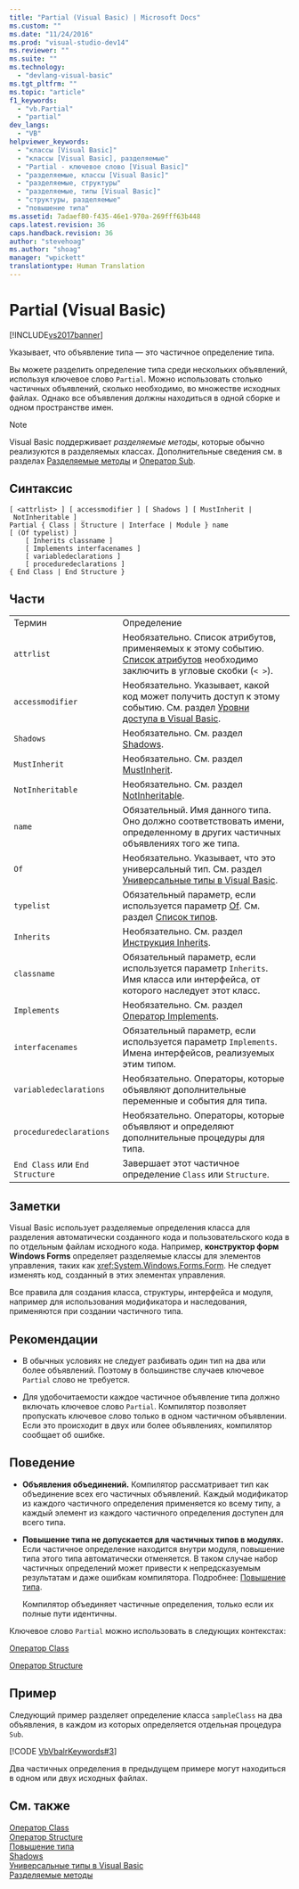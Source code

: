 ```yaml
---
title: "Partial (Visual Basic) | Microsoft Docs"
ms.custom: ""
ms.date: "11/24/2016"
ms.prod: "visual-studio-dev14"
ms.reviewer: ""
ms.suite: ""
ms.technology: 
  - "devlang-visual-basic"
ms.tgt_pltfrm: ""
ms.topic: "article"
f1_keywords: 
  - "vb.Partial"
  - "partial"
dev_langs: 
  - "VB"
helpviewer_keywords: 
  - "классы [Visual Basic]"
  - "классы [Visual Basic], разделяемые"
  - "Partial - ключевое слово [Visual Basic]"
  - "разделяемые, классы [Visual Basic]"
  - "разделяемые, структуры"
  - "разделяемые, типы [Visual Basic]"
  - "структуры, разделяемые"
  - "повышение типа"
ms.assetid: 7adaef80-f435-46e1-970a-269fff63b448
caps.latest.revision: 36
caps.handback.revision: 36
author: "stevehoag"
ms.author: "shoag"
manager: "wpickett"
translationtype: Human Translation
---
```

# Partial (Visual Basic)
[!INCLUDE[vs2017banner](../../../csharp/includes/vs2017banner.md)]

Указывает, что объявление типа — это частичное определение типа.  
  
 Вы можете разделить определение типа среди нескольких объявлений, используя ключевое слово `Partial`.  Можно использовать столько частичных объявлений, сколько необходимо, во множестве исходных файлах.  Однако все объявления должны находиться в одной сборке и одном пространстве имен.  
  
> [!NOTE]
>  Visual Basic поддерживает *разделяемые методы*, которые обычно реализуются в разделяемых классах.  Дополнительные сведения см. в разделах [Разделяемые методы](../../../visual-basic/programming-guide/language-features/procedures/partial-methods.md) и [Оператор Sub](../../../visual-basic/language-reference/statements/sub-statement.md).  
  
## Синтаксис  
  
```  
[ <attrlist> ] [ accessmodifier ] [ Shadows ] [ MustInherit | NotInheritable ] _  
Partial { Class | Structure | Interface | Module } name [ (Of typelist) ]  
    [ Inherits classname ]  
    [ Implements interfacenames ]  
    [ variabledeclarations ]  
    [ proceduredeclarations ]  
{ End Class | End Structure }  
```  
  
## Части  
  
|||  
|-|-|  
|Термин|Определение|  
|`attrlist`|Необязательно.  Список атрибутов, применяемых к этому событию.  [Список атрибутов](../../../visual-basic/language-reference/statements/attribute-list.md) необходимо заключить в угловые скобки \(`< >`\).|  
|`accessmodifier`|Необязательно.  Указывает, какой код может получить доступ к этому событию.  См. раздел [Уровни доступа в Visual Basic](../../../visual-basic/programming-guide/language-features/declared-elements/access-levels.md).|  
|`Shadows`|Необязательно.  См. раздел [Shadows](../../../visual-basic/language-reference/modifiers/shadows.md).|  
|`MustInherit`|Необязательно.  См. раздел [MustInherit](../../../visual-basic/language-reference/modifiers/mustinherit.md).|  
|`NotInheritable`|Необязательно.  См. раздел [NotInheritable](../../../visual-basic/language-reference/modifiers/notinheritable.md).|  
|`name`|Обязательный.  Имя данного типа.  Оно должно соответствовать имени, определенному в других частичных объявлениях того же типа.|  
|`Of`|Необязательно.  Указывает, что это универсальный тип.  См. раздел [Универсальные типы в Visual Basic](../../../visual-basic/programming-guide/language-features/data-types/generic-types.md).|  
|`typelist`|Обязательный параметр, если используется параметр [Of](../../../visual-basic/language-reference/statements/of-clause.md).  См. раздел [Список типов](../../../visual-basic/language-reference/statements/type-list.md).|  
|`Inherits`|Необязательно.  См. раздел [Инструкция Inherits](../../../visual-basic/language-reference/statements/inherits-statement.md).|  
|`classname`|Обязательный параметр, если используется параметр `Inherits`.  Имя класса или интерфейса, от которого наследует этот класс.|  
|`Implements`|Необязательно.  См. раздел [Оператор Implements](../../../visual-basic/language-reference/statements/implements-statement.md).|  
|`interfacenames`|Обязательный параметр, если используется параметр `Implements`.  Имена интерфейсов, реализуемых этим типом.|  
|`variabledeclarations`|Необязательно.  Операторы, которые объявляют дополнительные переменные и события для типа.|  
|`proceduredeclarations`|Необязательно.  Операторы, которые объявляют и определяют дополнительные процедуры для типа.|  
|`End Class` или `End Structure`|Завершает этот частичное определение `Class` или `Structure`.|  
  
## Заметки  
 Visual Basic использует разделяемые определения класса для разделения автоматически созданного кода и пользовательского кода в по отдельным файлам исходного кода.  Например, **конструктор форм Windows Forms** определяет разделяемые классы для элементов управления, таких как <xref:System.Windows.Forms.Form>.  Не следует изменять код, созданный в этих элементах управления.  
  
 Все правила для создания класса, структуры, интерфейса и модуля, например для использования модификатора и наследования, применяются при создании частичного типа.  
  
## Рекомендации  
  
-   В обычных условиях не следует разбивать один тип на два или более объявлений.  Поэтому в большинстве случаев ключевое `Partial` слово не требуется.  
  
-   Для удобочитаемости каждое частичное объявление типа должно включать ключевое слово `Partial`.  Компилятор позволяет пропускать ключевое слово только в одном частичном объявлении. Если это происходит в двух или более объявлениях, компилятор сообщает об ошибке.  
  
## Поведение  
  
-   **Объявления объединений.** Компилятор рассматривает тип как объединение всех его частичных объявлений.  Каждый модификатор из каждого частичного определения применяется ко всему типу, а каждый элемент из каждого частичного определения доступен для всего типа.  
  
-   **Повышение типа не допускается для частичных типов в модулях.** Если частичное определение находится внутри модуля, повышение типа этого типа автоматически отменяется.  В таком случае набор частичных определений может привести к непредсказуемым результатам и даже ошибкам компилятора.  Подробнее: [Повышение типа](../../../visual-basic/programming-guide/language-features/declared-elements/type-promotion.md).  
  
     Компилятор объединяет частичные определения, только если их полные пути идентичны.  
  
 Ключевое слово `Partial` можно использовать в следующих контекстах:  
  
 [Оператор Class](../../../visual-basic/language-reference/statements/class-statement.md)  
  
 [Оператор Structure](../../../visual-basic/language-reference/statements/structure-statement.md)  
  
## Пример  
 Следующий пример разделяет определение класса `sampleClass` на два объявления, в каждом из которых определяется отдельная процедура `Sub`.  
  
 [!CODE [VbVbalrKeywords#3](../CodeSnippet/VS_Snippets_VBCSharp/VbVbalrKeywords#3)]  
  
 Два частичных определения в предыдущем примере могут находиться в одном или двух исходных файлах.  
  
## См. также  
 [Оператор Class](../../../visual-basic/language-reference/statements/class-statement.md)   
 [Оператор Structure](../../../visual-basic/language-reference/statements/structure-statement.md)   
 [Повышение типа](../../../visual-basic/programming-guide/language-features/declared-elements/type-promotion.md)   
 [Shadows](../../../visual-basic/language-reference/modifiers/shadows.md)   
 [Универсальные типы в Visual Basic](../../../visual-basic/programming-guide/language-features/data-types/generic-types.md)   
 [Разделяемые методы](../../../visual-basic/programming-guide/language-features/procedures/partial-methods.md)